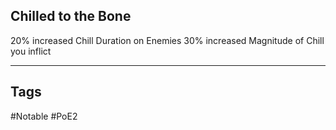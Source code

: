 ## Chilled to the Bone
20% increased Chill Duration on Enemies
30% increased Magnitude of Chill you inflict

---
## Tags
#Notable
#PoE2
